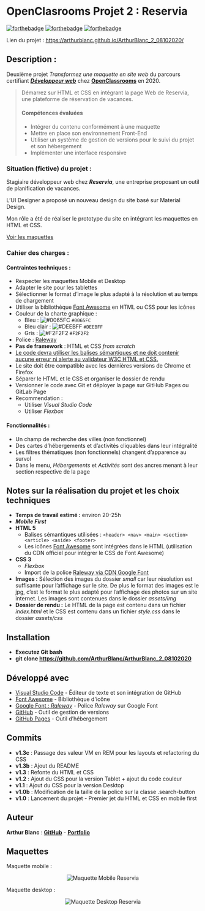 # OpenClasrooms Projet 2 : Reservia

[![forthebadge](https://forthebadge.com/images/badges/validated-html5.svg)](https://validator.w3.org/nu/?showsource=yes&showoutline=yes&showimagereport=yes&doc=https%3A%2F%2Farthurblanc.github.io%2FArthurBlanc_2_08102020%2F)
[![forthebadge](https://forthebadge.com/images/badges/uses-css.svg)](https://forthebadge.com)
[![forthebadge](https://forthebadge.com/images/badges/uses-git.svg)](https://github.com/ArthurBlanc)

Lien du projet : https://arthurblanc.github.io/ArthurBlanc_2_08102020/

## Description :

Deuxième projet _Transformez une maquette en site web_ du parcours certifiant [**_Développeur web_**](https://openclassrooms.com/fr/paths/185-developpeur-web) chez [**OpenClassrooms**](https://openclassrooms.com/) en 2020.

> Démarrez sur HTML et CSS en intégrant la page Web de Reservia, une plateforme de réservation de vacances.
>
> #### Compétences évaluées
>
> -   Intégrer du contenu conformément à une maquette
> -   Mettre en place son environnement Front-End
> -   Utiliser un système de gestion de versions pour le suivi du projet et son hébergement
> -   Implémenter une interface responsive

### Situation (fictive) du projet :

Stagiaire développeur web chez **_Reservia_**, une entreprise proposant un outil de planification de vacances.

L’UI Designer a proposé un nouveau design du site basé sur Material Design.

Mon rôle a été de réaliser le prototype du site en intégrant les maquettes en HTML et CSS.

[Voir les maquettes](#maquettes)

### Cahier des charges :

#### Contraintes techniques :

-   Respecter les maquettes Mobile et Desktop
-   Adapter le site pour les tablettes
-   Sélectionner le format d’image le plus adapté à la résolution et au temps de chargement
-   Utiliser la bibliothèque [Font Awesome](https://fontawesome.com/) en HTML ou CSS pour les icônes
-   Couleur de la charte graphique :
    -   Bleu : ![#0065FC](https://via.placeholder.com/15/0065FC/000000?text=+) `#0065FC`
    -   Bleu clair : ![#DEEBFF](https://via.placeholder.com/15/DEEBFF/000000?text=+) `#DEEBFF`
    -   Gris : ![#F2F2F2](https://via.placeholder.com/15/F2F2F2/000000?text=+) `#F2F2F2`
-   Police : [Raleway](https://fonts.google.com/specimen/Raleway)
-   **Pas de framework** : HTML et CSS _from scratch_
-   [Le code devra utiliser les balises sémantiques et ne doit contenir aucune erreur ni alerte au validateur W3C HTML et CSS.](https://validator.w3.org/nu/?showsource=yes&showoutline=yes&showimagereport=yes&doc=https%3A%2F%2Farthurblanc.github.io%2FArthurBlanc_2_08102020%2F)
-   Le site doit être compatible avec les dernières versions de Chrome et Firefox
-   Séparer le HTML et le CSS et organiser le dossier de rendu
-   Versionner le code avec Git et déployer la page sur GitHub Pages ou GitLab Page
-   Recommendation :
    -   Utiliser _Visual Studio Code_
    -   Utiliser _Flexbox_

#### Fonctionnalités :

-   Un champ de recherche des villes (non fonctionnel)
-   Des cartes d’hébergements et d’activités cliquables dans leur intégralité
-   Les filtres thématiques (non fonctionnels) changent d’apparence au survol
-   Dans le menu, _Hébergements_ et _Activités_ sont des ancres menant à leur section respective de la page

## Notes sur la réalisation du projet et les choix techniques

-   **Temps de travail estimé :** environ 20-25h
-   **_Mobile First_**
-   **HTML 5**
    -   Balises sémantiques utilisées : `<header> <nav> <main> <section> <article> <aside> <footer>`
    -   Les icônes [Font Awesome](https://fontawesome.com/) sont intégrées dans le HTML (utilisation du CDN officiel pour intégrer le CSS de Font Awesome)
-   **CSS 3**
    -   _Flexbox_
    -   Import de la police [Raleway via CDN Google Font](https://fonts.google.com/specimen/Raleway)
-   **Images :** Sélection des images du dossier _small_ car leur résolution est suffisante pour l’affichage sur le site. De plus le format des images est le jpg, c’est le format le plus adapté pour l’affichage des photos sur un site internet.
    Les images sont contenues dans le dossier _assets/img_
-   **Dossier de rendu :** Le HTML de la page est contenu dans un fichier _index.html_ et le CSS est contenu dans un fichier _style.css_ dans le dossier _assets/css_

## Installation

-   **Executez Git bash**
-   **git clone https://github.com/ArthurBlanc/ArthurBlanc_2_08102020**

## Développé avec

-   [Visual Studio Code](https://code.visualstudio.com/) - Éditeur de texte et son intégration de GitHub
-   [Font Awesome](https://fontawesome.com/) - Bibliothèque d'icône
-   [Google Font : _Raleway_](https://fonts.google.com/specimen/Raleway) - Police _Raleway_ sur Google Font
-   [GitHub](https://github.com/) - Outil de gestion de versions
-   [GitHub Pages](https://pages.github.com/) - Outil d’hébergement

## Commits

-   **v1.3c** : Passage des valeur VM en REM pour les layouts et refactoring du CSS
-   **v1.3b** : Ajout du README
-   **v1.3** : Refonte du HTML et CSS
-   **v1.2** : Ajout du CSS pour la version Tablet + ajout du code couleur
-   **v1.1** : Ajout du CSS pour la version Desktop
-   **v1.0b** : Modification de la taille de la police sur la classe .search-button
-   **v1.0** : Lancement du projet - Premier jet du HTML et CSS en mobile first

## Auteur

**Arthur Blanc** : [**GitHub**](https://github.com/ArthurBlanc/) - [**Portfolio**](https://abcoding.fr/)

## Maquettes

Maquette mobile :

<p align="center">
  <img src="/assets/img/mockup/smartphone.png" alt="Maquette Mobile Reservia">
</p>

Maquette desktop :

<p align="center">
  <img src="/assets/img/mockup/desktop.png" alt="Maquette Desktop Reservia">
</p>
